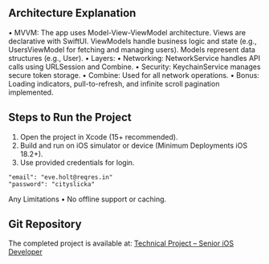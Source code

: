 ## Architecture Explanation
•  MVVM: The app uses Model-View-ViewModel architecture. Views are declarative with SwiftUI. ViewModels handle business logic and state (e.g., UsersViewModel for fetching and managing users). Models represent data structures (e.g., User).
•  Layers:
	•  Networking: NetworkService handles API calls using URLSession and Combine.
	•  Security: KeychainService manages secure token storage.
•  Combine: Used for all network operations.
•  Bonus: Loading indicators, pull-to-refresh, and infinite scroll pagination implemented.

## Steps to Run the Project
1.  Open the project in Xcode (15+ recommended).
2.  Build and run on iOS simulator or device (Minimum Deployments iOS 18.2+).
3.  Use provided credentials for login.
```
"email": "eve.holt@reqres.in"
"password": "cityslicka"
```
Any Limitations
•  No offline support or caching.

## Git Repository
The completed project is available at: [Technical Project – Senior iOS Developer](https://github.com/shuvokarmakar011/Technical-Project-Assessment
)
